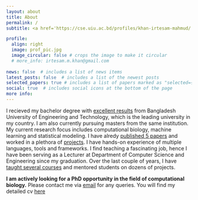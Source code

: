 ```yaml
---
layout: about
title: About
permalink: /
subtitle: <a href='https://cse.uiu.ac.bd/profiles/khan-irtesam-mahmud/'>Lecturer, Department of CSE, United International University</a> 

profile:
  align: right
  image: prof_pic.jpg
  image_circular: false # crops the image to make it circular
  # more_info: irtesam.m.khan@gmail.com
  
news: false  # includes a list of news items
latest_posts: false  # includes a list of the newest posts
selected_papers: true # includes a list of papers marked as "selected={true}"
social: true  # includes social icons at the bottom of the page
more info: 
---
```


I recieved my bachelor degree with [excellent results](/cv/) from Bangladesh University of Engineering and Technology, which is the leading university in my country. I am also currently pursuing masters from the same institution. My current research focus includes computational biology, machine learning and statistical modeling. I have alredy [published 5 papers](/publications/) and worked in a plethora of [projects](/_projects/). I have hands-on experience of multiple languages, tools and frameworks. I find teaching a fascinating job, hence I have been serving as a Lecturer at Department of Computer Science and Engineering since my graduation. Over the last couple of years, I have [taught several courses](/teaching/) and mentored students on dozens of projects.


<span id='hlt'><b>I am actively looking for a PhD opportunity in the field of computational biology.</b></span> Please contact me via [email](mailto:irtesam.m.khan@gmail.com) for any queries. You will find my detailed cv [here](/cv/)



<!-- 
Write your biography here. Tell the world about yourself. Link to your favorite [subreddit](http://reddit.com). You can put a picture in, too. The code is already in, just name your picture `prof_pic.jpg` and put it in the `img/` folder.

Put your address / P.O. box / other info right below your picture. You can also disable any of these elements by editing `profile` property of the YAML header of your `_pages/about.md`. Edit `_bibliography/papers.bib` and Jekyll will render your [publications page](/al-folio/publications/) automatically.

Link to your social media connections, too. This theme is set up to use [Font Awesome icons](http://fortawesome.github.io/Font-Awesome/) and [Academicons](https://jpswalsh.github.io/academicons/), like the ones below. Add your Facebook, Twitter, LinkedIn, Google Scholar, or just disable all of them. -->